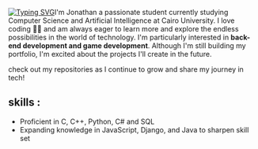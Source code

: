 [![Typing SVG](https://readme-typing-svg.herokuapp.com?font=Fira+Code&pause=1000&color=1B6BF4&width=435&lines=Hi+%F0%9F%91%8B%2C+I'm+Jonathan+Mokhles;computer+science+student++)](https://git.io/typing-svg)I'm Jonathan a passionate student currently studying Computer Science and Artificial Intelligence at Cairo University. I love coding 👨‍💻 and am always eager to learn more and explore the endless possibilities in the world of technology.
I'm particularly interested in **back-end development and game development**. Although I'm still building my portfolio, I'm excited about the projects I'll create in the future.

check out my repositories as I continue to grow and share my journey in tech!

## skills :
- Proficient in C, C++, Python, C# and SQL
- Expanding knowledge in JavaScript, Django, and Java to sharpen skill set
